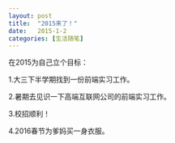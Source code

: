 ```yaml
---
layout: post
title:  "2015来了！"
date:   2015-1-2 
categories: [生活随笔]
---
```


在2015为自己立个目标：

1.大三下半学期找到一份前端实习工作。

2.暑期去见识一下高端互联网公司的前端实习工作。

3.校招顺利！

4.2016春节为爹妈买一身衣服。